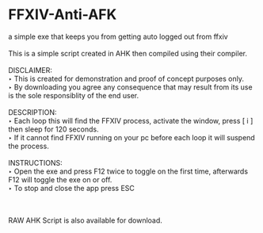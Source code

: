 # FFXIV-Anti-AFK <br>
a simple exe that keeps you from getting auto logged out from ffxiv <br>
<br>
This is a simple script created in AHK then compiled using their compiler. <br>
<br>
DISCLAIMER: <br>
‣ This is created for demonstration and proof of concept purposes only. <br> 
‣ By downloading you agree any consequence that may result from its use is the sole responsiblity of the end user. <br>
<br>
DESCRIPTION: <br>
‣ Each loop this will find the FFXIV process, activate the window, press [ i ] then sleep for 120 seconds. <br>
‣ If it cannot find FFXIV running on your pc before each loop it will suspend the process. <br>
<br>
INSTRUCTIONS: <br>
‣ Open the exe and press F12 twice to toggle on the first time, afterwards F12 will toggle the exe on or off. <br>
‣ To stop and close the app press ESC <br>
<br>
<br>


RAW AHK Script is also available for download.
